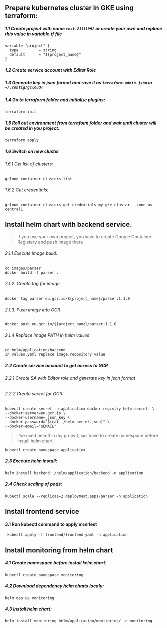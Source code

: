 ## Prepare kubernetes cluster in GKE using terraform:
##### 1.1 Create project with name `test-21111992` or create your own and replace this value in variable.tf file
```
variable "project" {
  type         = string
  default      = "${project_name}"
}
```
##### 1.2 Create service account with Editor Role
##### 1.3 Generate key in json format and save it as ` terraform-admin.json ` in `~/.config/gcloud/`
##### 1.4 Go to terraform folder and initialize plugins:
```
terraform init
```
##### 1.5  Roll out environment from terraform folder and wait until cluster will be created in you project:
```
terraform apply
```
##### 1.6 Switch on new cluster
###### 1.6.1 Get list of clusters:
```
gcloud container clusters list
```
###### 1.6.2 Get credentials:
```
gcloud container clusters get-credentials my-gke-cluster --zone us-central1
```


## Install helm chart with backend service.

> If you use your own project, you have to create Google Container Registery and push image there
###### 2.1.1 Execute image build:
```
cd images/parser
docker build -t parser .
```
###### 2.1.2. Create tag for image
```
docker tag parser eu.gcr.io/${project_name}/parser:1.1.0
```
###### 2.1.3. Push image into GCR
```
docker push eu.gcr.io/${project_name}/parser:1.1.0
```
###### 2.1.4 Replace image PATH in helm values
```
cd helm/application/backend
in values.yaml replace image.repository value
```
##### 2.2 Create service account to get access to GCR
###### 2.2.1 Create SA with Editor role and generate key in json format
###### 2.2.2 Create secret for GCR:
```
kubectl create secret -n application docker-registry helm-secret  \
--docker-server=eu.gcr.io \
--docker-username=_json_key \
--docker-password="$(cat ./helm-secret.json)" \
--docker-email="$EMAIL"
```
> I've used helm3 in my project, so I have to create namespace before install helm chart
```
kubectl create namespace application
```
##### 2.3 Execute helm install:
```
helm install backend ./helm/application/backend -n application
```
##### 2.4 Check scaling of pods:
```
kubectl scale --replicas=2 deployment.apps/parser -n application
```
## Install frontend service
#### 3.1 Run kubectl command to apply manifest
```
 kubectl apply -f frontend/frontend.yaml -n application
```

## Install monitoring from helm chart
##### 4.1 Create namespace before install helm chart:
```
kubectl create namespace monitoring
```
##### 4.2 Download dependency helm charts localy:
```
helm dep up monitoring
```
##### 4.3 Install helm chart:
```
helm install monitoring helm/application/monitoring/ -n monitoring
```

